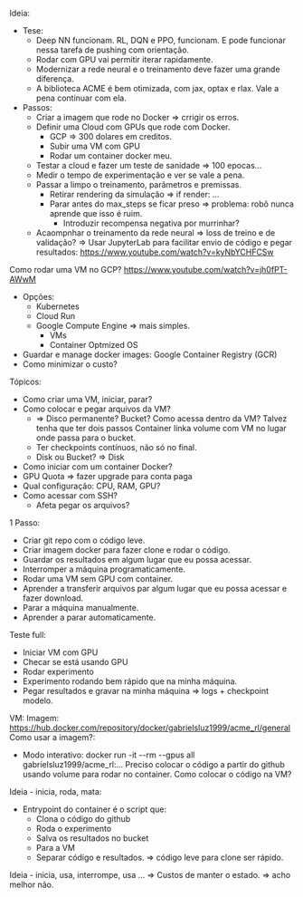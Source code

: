 Ideia:
- Tese:
    - Deep NN funcionam. RL, DQN e PPO, funcionam. E pode funcionar nessa tarefa de pushing com orientação.
    - Rodar com GPU vai permitir iterar rapidamente.
    - Modernizar a rede neural e o treinamento deve fazer uma grande diferença.
    - A biblioteca ACME é bem otimizada, com jax, optax e rlax. Vale a pena continuar com ela.
- Passos:
    - Criar a imagem que rode no Docker => crrigir os erros.
    - Definir uma Cloud com GPUs que rode com Docker.
        - GCP => 300 dolares em creditos.
        - Subir uma VM com GPU
        - Rodar um container docker meu.
    - Testar a cloud e fazer um teste de sanidade => 100 epocas...
    - Medir o tempo de experimentação e ver se vale a pena.
    - Passar a limpo o treinamento, parâmetros e premissas.
        - Retirar rendering da simulação => if render: ...
        - Parar antes do max_steps se ficar preso => problema: robô nunca aprende que isso é ruim.
            - Introduzir recompensa negativa por murrinhar?
    - Acaompnhar o treinamento da rede neural => loss de treino e de validação?
=> Usar JupyterLab para facilitar envio de código e pegar resultados: https://www.youtube.com/watch?v=kyNbYCHFCSw 


Como rodar uma VM no GCP?
https://www.youtube.com/watch?v=jh0fPT-AWwM
- Opções:
    - Kubernetes
    - Cloud Run
    - Google Compute Engine => mais simples.
        - VMs
        - Container Optmized OS
- Guardar e manage docker images: Google Container Registry (GCR)
- Como minimizar o custo?

Tópicos:
- Como criar uma VM, iniciar, parar?
- Como colocar e pegar arquivos da VM?
    - => Disco permanente? Bucket? Como acessa dentro da VM? Talvez tenha que ter dois passos 
        Container linka volume com VM no lugar onde passa para o bucket.
    - Ter checkpoints contínuos, não só no final.
    - Disk ou Bucket? => Disk
- Como iniciar com um container Docker?
- GPU Quota => fazer upgrade para conta paga
- Qual configuração: CPU, RAM, GPU?
- Como acessar com SSH?
    - Afeta pegar os arquivos?

1 Passo:
- Criar git repo com o código leve.
- Criar imagem docker para fazer clone e rodar o código.
- Guardar os resultados em algum lugar que eu possa acessar.
- Interromper a máquina programaticamente.
- Rodar uma VM sem GPU com container.
- Aprender a transferir arquivos par algum lugar que eu possa acessar e fazer download.
- Parar a máquina manualmente.
- Aprender a parar automaticamente.

Teste full:
- Iniciar VM com GPU
- Checar se está usando GPU
- Rodar experimento
- Experimento rodando bem rápido que na minha máquina.
- Pegar resultados e gravar na minha máquina => logs + checkpoint modelo.


VM:
Imagem: https://hub.docker.com/repository/docker/gabrielsluz1999/acme_rl/general
Como usar a imagem?:
- Modo interativo: docker run -it --rm --gpus all gabrielsluz1999/acme_rl:...
Preciso colocar o código a partir do github usando volume para rodar no container.
Como colocar o código na VM?

Ideia - inicia, roda, mata:
- Entrypoint do container é o script que:
    - Clona o código do github
    - Roda o experimento
    - Salva os resultados no bucket
    - Para a VM
    - Separar código e resultados. => código leve para clone ser rápido.

Ideia - inicia, usa, interrompe, usa ...
=> Custos de manter o estado. => acho melhor não.
